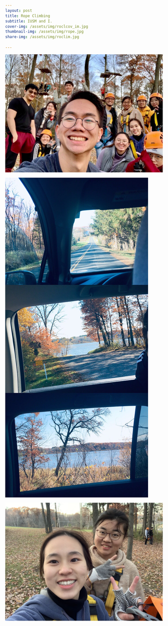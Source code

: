 ```yaml
---
layout: post
title: Rope Climbing
subtitle: IUSM and I.
cover-img: /assets/img/roclcov_im.jpg
thumbnail-img: /assets/img/rope.jpg
share-img: /assets/img/roclim.jpg

---
```


![](/assets/img/roclim.jpg)

![](/assets/img/roclii.jpg)

![](/assets/img/roclimi.jpg)
